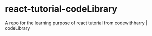 # react-tutorial-codeLibrary
A repo for the learning purpose of react tutorial from codewithharry | codeLibrary
